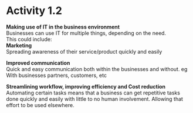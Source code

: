 # Activity 1.2

**Making use of IT in the business environment**  
Businesses can use IT for multiple things, depending on the need.  
This could include:  
**Marketing**  
Spreading awareness of their service/product quickly and easily

**Improved communication**  
Quick and easy communication both within the businesses and without. eg With businesses partners, customers, etc

**Streamlining workflow, improving efficiency and Cost reduction**  
Automating certain tasks means that a business can get repetitive tasks done quickly and easily with little to no human involvement. Allowing that effort to be used elsewhere.

